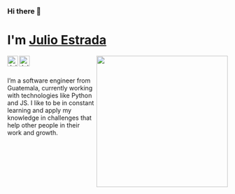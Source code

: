 ### Hi there 👋

# I'm [Julio Estrada](https://www.julioestrada.dev)

<img align="right" src="https://media.giphy.com/media/gh0RRgkTXedvF0pDc0/giphy.gif" width="300">

<a href="https://www.linkedin.com/in/jcestradam/"><img align="left" alt="Julio Estrada | Linkedin" width="24px" title="LinkedIn" src="https://img.icons8.com/color/48/000000/linkedin.png"></a>
<a href="https://stackoverflow.com/users/11402507/yulio-94/"><img align="left" alt="Julio Estrada | Stack Overflow" width="24px" title="Stack Overflow" alt="Stack Overflow" src="https://cdn.sstatic.net/Sites/stackoverflow/company/Img/logos/so/so-icon.svg?v=f13ebeedfa9e"></a>

<br><br>

I’m a software engineer from Guatemala, currently working with technologies like Python and JS. I like to be in constant learning and apply my knowledge in challenges that help other people in their work and growth.

<!--
**yulio94/yulio94** is a ✨ _special_ ✨ repository because its `README.md` (this file) appears on your GitHub profile.

Here are some ideas to get you started:

- 🔭 I’m currently working on ...
- 🌱 I’m currently learning ...
- 👯 I’m looking to collaborate on ...
- 🤔 I’m looking for help with ...
- 💬 Ask me about ...
- 📫 How to reach me: ...
- 😄 Pronouns: ...
- ⚡ Fun fact: ...
- :top: I'm improving docker, CI and cloud skills.
-->
